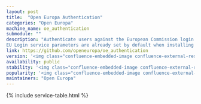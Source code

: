 ```yaml
---
layout: post
title:  "Open Europa Authentication"
categories: "Open Europa"
machine_name: oe_authentication
submodule: ""
description: "Authenticate users against the European Commission login service. Details of this service can be found here.
EU Login service parameters are already set by default when installing the module."
link: https://github.com/openeuropa/oe_authentication
version: '<img class="confluence-embedded-image confluence-external-resource" src="https://camo.githubusercontent.com/d5e5fa404932586bba8df006bd5ccf1dec445704/68747470733a2f2f696d672e736869656c64732e696f2f7061636b61676973742f762f6f70656e6575726f70612f6f655f61757468656e7469636174696f6e2e737667" data-image-src="https://camo.githubusercontent.com/d5e5fa404932586bba8df006bd5ccf1dec445704/68747470733a2f2f696d672e736869656c64732e696f2f7061636b61676973742f762f6f70656e6575726f70612f6f655f61757468656e7469636174696f6e2e737667">'
availability: public
stability: '<img class="confluence-embedded-image confluence-external-resource" src="https://camo.githubusercontent.com/15cab5deac6fa4afc78407a11f897ad8ccf95d9b/68747470733a2f2f64726f6e652e66706669732e65752f6170692f6261646765732f6f70656e6575726f70612f6f655f61757468656e7469636174696f6e2f7374617475732e737667" data-image-src="https://camo.githubusercontent.com/15cab5deac6fa4afc78407a11f897ad8ccf95d9b/68747470733a2f2f64726f6e652e66706669732e65752f6170692f6261646765732f6f70656e6575726f70612f6f655f61757468656e7469636174696f6e2f7374617475732e737667">'
popularity: '<img class="confluence-embedded-image confluence-external-resource" src="https://camo.githubusercontent.com/ff5401fbcfb6a455335dad7fbe097aed3a79fa49/68747470733a2f2f696d672e736869656c64732e696f2f7061636b61676973742f64742f6f70656e6575726f70612f6f655f61757468656e7469636174696f6e2e737667" data-image-src="https://camo.githubusercontent.com/ff5401fbcfb6a455335dad7fbe097aed3a79fa49/68747470733a2f2f696d672e736869656c64732e696f2f7061636b61676973742f64742f6f70656e6575726f70612f6f655f61757468656e7469636174696f6e2e737667">'
maintainers: "Open Europa"
---
```


{% include service-table.html %}









